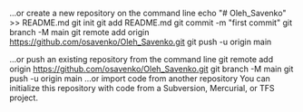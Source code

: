 …or create a new repository on the command line
echo "# Oleh_Savenko" >> README.md
git init
git add README.md
git commit -m "first commit"
git branch -M main
git remote add origin https://github.com/osavenko/Oleh_Savenko.git
git push -u origin main

…or push an existing repository from the command line
git remote add origin https://github.com/osavenko/Oleh_Savenko.git
git branch -M main
git push -u origin main
…or import code from another repository
You can initialize this repository with code from a Subversion, Mercurial, or TFS project.

